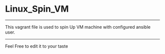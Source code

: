 # Linux_Spin_VM
***********************
This vagrant file is used to spin Up VM machine with configured ansible user. 

***********************
Feel Free to edit it to your taste 
